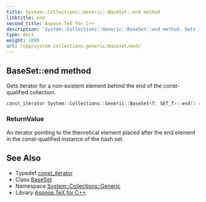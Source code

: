 ```yaml
---
title: System::Collections::Generic::BaseSet::end method
linktitle: end
second_title: Aspose.TeX for C++
description: 'System::Collections::Generic::BaseSet::end method. Gets iterator for a non-existent element behind the end of the const-qualified collection in C++.'
type: docs
weight: 1000
url: /cpp/system.collections.generic/baseset/end/
---
```

## BaseSet::end method


Gets iterator for a non-existent element behind the end of the const-qualified collection.

```cpp
const_iterator System::Collections::Generic::BaseSet<T, SET_T>::end() const noexcept
```


### ReturnValue

An iterator pointing to the theoretical element placed after the end element in the const-qualified instance of the hash set.

## See Also

* Typedef [const_iterator](../const_iterator/)
* Class [BaseSet](../)
* Namespace [System::Collections::Generic](../../)
* Library [Aspose.TeX for C++](../../../)
